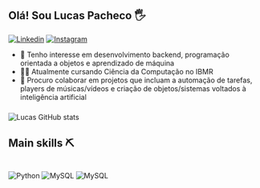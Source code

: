 ## Olá! Sou Lucas Pacheco 🖐️


[![Linkedin](https://img.shields.io/badge/LinkedIn-0077B5?style=for-the-badge&logo=linkedin&logoColor=white)](https://www.linkedin.com/in/lucas-pacheco-888731258/)
[![Instagram](https://img.shields.io/badge/Instagram-E4405F?style=for-the-badge&logo=instagram&logoColor=white)](https://www.instagram.com/iamlucao/)


 - 👾 Tenho interesse em desenvolvimento backend, programação orientada a objetos e aprendizado de máquina
- 👨‍💻 Atualmente cursando Ciência da Computação no IBMR
- 🧩 Procuro colaborar em projetos que incluam a automação de tarefas, players de músicas/vídeos e criação de objetos/sistemas voltados à inteligência artificial
###
###

![Lucas GitHub stats](https://github-readme-stats.vercel.app/api?username=iamlucao7&show_icons=true&theme=dracula)

## Main skills ⛏️
<div style="display: inline_block"><br>
    <img align="center" alt="Python" src="https://img.shields.io/badge/Python-14354C?style=for-the-badge&logo=python&logoColor=white"/> 
    <img align="center" alt="MySQL" src="https://img.shields.io/badge/MySQL-00000F?style=for-the-badge&logo=mysql&logoColor=white"/>
    <img align="center" alt="MySQL" src="https://img.shields.io/badge/JavaScript-323330?style=for-the-badge&logo=javascript&logoColor=F7DF1E"/>
</div>
